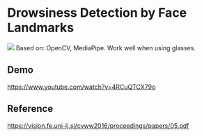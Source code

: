 # Drowsiness Detection by Face Landmarks
![](https://i.postimg.cc/DfbdzbCJ/ddetec.png)
Based on: OpenCV, MediaPipe.
Work well when using glasses.
## Demo
https://www.youtube.com/watch?v=4RCuQTCX79o
## Reference
https://vision.fe.uni-lj.si/cvww2016/proceedings/papers/05.pdf
